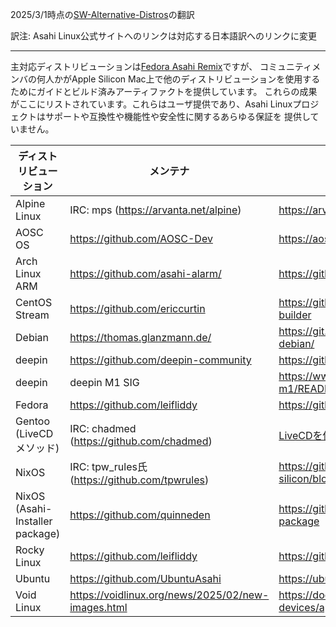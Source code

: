 2025/3/1時点の[SW-Alternative-Distros](https://github.com/AsahiLinux/docs/blob/main/docs/SW-Alternative-Distros.md)の翻訳

訳注: Asahi Linux公式サイトへのリンクは対応する日本語訳へのリンクに変更

---
主対応ディストリビューションは[Fedora Asahi Remix](https://github.com/asfdrwe/asahi-linux-translations/blob/main/fedora.md)ですが、
コミュニティメンバの何人かがApple Silicon Mac上で他のディストリビューションを使用するためにガイドとビルド済みアーティファクトを提供しています。
これらの成果がここにリストされています。これらはユーザ提供であり、Asahi Linuxプロジェクトはサポートや互換性や機能性や安全性に関するあらゆる保証を
提供していません。

| ディストリビューション | メンテナ | インストールガイド |
|--------|------------|--------------------|
| Alpine Linux | IRC: mps (<https://arvanta.net/alpine>) | <https://arvanta.net/alpine/install-alpine-m1/> |
| AOSC OS | <https://github.com/AOSC-Dev> | <https://aosc.io/downloads/asahi> |
| Arch Linux ARM | <https://github.com/asahi-alarm/> | <https://github.com/asahi-alarm/asahi-alarm> |
| CentOS Stream | <https://github.com/ericcurtin> | <https://github.com/ericcurtin/asahi-centosstream-builder> |
| Debian | <https://thomas.glanzmann.de/> | <https://git.zerfleddert.de/cgi-bin/gitweb.cgi/m1-debian/> |
| deepin | <https://github.com/deepin-community> | <https://github.com/deepin-community/deepin-m1> |
| deepin | deepin M1 SIG | <https://www.deepin.org/index/docs/sig/sig/deepin-m1/README> |
| Fedora | <https://github.com/leifliddy> | <https://github.com/leifliddy/asahi-fedora-builder> |
| Gentoo<br>(LiveCD メソッド) | IRC: chadmed (<https://github.com/chadmed>) | [LiveCDを使ってGentooをインストール](Installing-Gentoo-with-LiveCD.md) |
| NixOS | IRC: tpw_rules氏 (<https://github.com/tpwrules>) | <https://github.com/tpwrules/nixos-apple-silicon/blob/main/docs/uefi-standalone.md> |
| NixOS (Asahi-Installer package) | <https://github.com/quinneden> | <https://github.com/quinneden/nixos-asahi-package> |
| Rocky Linux | <https://github.com/leifliddy> | <https://github.com/leifliddy/asahi-rocky-builder> |
| Ubuntu | <https://github.com/UbuntuAsahi> | <https://ubuntuasahi.org/> |
| Void Linux | <https://voidlinux.org/news/2025/02/new-images.html> | <https://docs.voidlinux.org/installation/guides/arm-devices/apple-silicon.html> |
